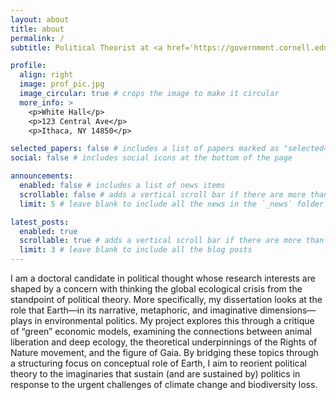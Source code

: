 ```yaml
---
layout: about
title: about
permalink: /
subtitle: Political Theorist at <a href='https://government.cornell.edu/sjors-verhaak'>Cornell University</a>.

profile:
  align: right
  image: prof_pic.jpg
  image_circular: true # crops the image to make it circular
  more_info: >
    <p>White Hall</p>
    <p>123 Central Ave</p>
    <p>Ithaca, NY 14850</p>

selected_papers: false # includes a list of papers marked as "selected={true}"
social: false # includes social icons at the bottom of the page

announcements:
  enabled: false # includes a list of news items
  scrollable: false # adds a vertical scroll bar if there are more than 3 news items
  limit: 5 # leave blank to include all the news in the `_news` folder

latest_posts:
  enabled: true
  scrollable: true # adds a vertical scroll bar if there are more than 3 new posts items
  limit: 3 # leave blank to include all the blog posts
---
```


I am a doctoral candidate in political thought whose research interests are shaped by a concern with thinking the global ecological crisis from the standpoint of political theory. More specifically, my dissertation looks at the role that Earth—in its narrative, metaphoric, and imaginative dimensions—plays in environmental politics. My project explores this through a critique of “green” economic models, examining the connections between animal liberation and deep ecology, the theoretical underpinnings of the Rights of Nature movement, and the figure of Gaia. By bridging these topics through a structuring focus on conceptual role of Earth, I aim to reorient political theory to the imaginaries that sustain (and are sustained by) politics in response to the urgent challenges of climate change and biodiversity loss.


